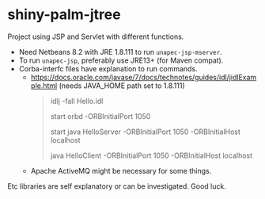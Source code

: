 # shiny-palm-jtree
Project using JSP and Servlet with different functions.

- Need Netbeans 8.2 with JRE 1.8.111 to run `unapec-jsp-mserver`.
- To run `unapec-jsp`, preferably use JRE13+ (for Maven compat).
- Corba-interfc files have explanation to run commands. 
	- https://docs.oracle.com/javase/7/docs/technotes/guides/idl/jidlExample.html (needs JAVA_HOME path set to 1.8.111)
		> idlj -fall  Hello.idl
		>
		> start orbd -ORBInitialPort 1050
		>
		> start java HelloServer -ORBInitialPort 1050 -ORBInitialHost localhost
		>
		> java HelloClient -ORBInitialPort 1050 -ORBInitialHost localhost	
	- Apache ActiveMQ might be necessary for some things.
		
Etc libraries are self explanatory or can be investigated. Good luck.